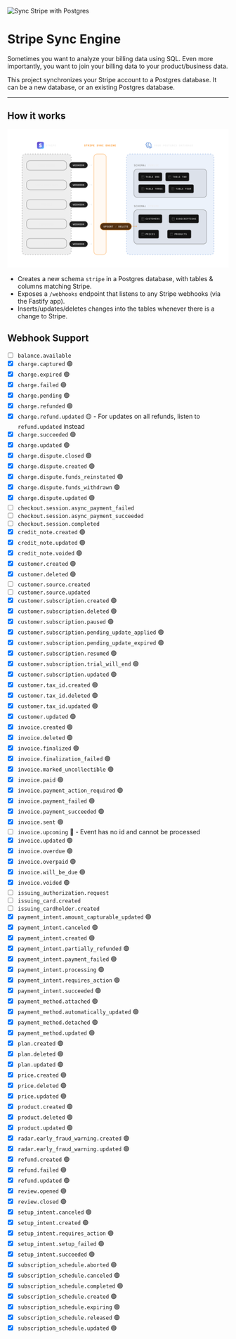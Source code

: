 ![Sync Stripe with Postgres](./stripe-sync-engine.jpg)

# Stripe Sync Engine

Sometimes you want to analyze your billing data using SQL. Even more importantly, you want to join your billing data to your product/business data.

This project synchronizes your Stripe account to a Postgres database. It can be a new database, or an existing Postgres database.

---

## How it works

![How it works](./sync-engine-how.png)

- Creates a new schema `stripe` in a Postgres database, with tables & columns matching Stripe.
- Exposes a `/webhooks` endpoint that listens to any Stripe webhooks (via the Fastify app).
- Inserts/updates/deletes changes into the tables whenever there is a change to Stripe.

## Webhook Support

- [ ] `balance.available`
- [x] `charge.captured` 🟢
- [x] `charge.expired` 🟢
- [x] `charge.failed` 🟢
- [x] `charge.pending` 🟢
- [x] `charge.refunded` 🟢
- [x] `charge.refund.updated` 🟡 - For updates on all refunds, listen to `refund.updated` instead
- [x] `charge.succeeded` 🟢
- [x] `charge.updated` 🟢
- [x] `charge.dispute.closed` 🟢
- [x] `charge.dispute.created` 🟢
- [x] `charge.dispute.funds_reinstated` 🟢
- [x] `charge.dispute.funds_withdrawn` 🟢
- [x] `charge.dispute.updated` 🟢
- [ ] `checkout.session.async_payment_failed`
- [ ] `checkout.session.async_payment_succeeded`
- [ ] `checkout.session.completed`
- [x] `credit_note.created` 🟢
- [x] `credit_note.updated` 🟢
- [x] `credit_note.voided` 🟢
- [x] `customer.created` 🟢
- [x] `customer.deleted` 🟢
- [ ] `customer.source.created`
- [ ] `customer.source.updated`
- [x] `customer.subscription.created` 🟢
- [x] `customer.subscription.deleted` 🟢
- [x] `customer.subscription.paused` 🟢
- [x] `customer.subscription.pending_update_applied` 🟢
- [x] `customer.subscription.pending_update_expired` 🟢
- [x] `customer.subscription.resumed` 🟢
- [x] `customer.subscription.trial_will_end` 🟢
- [x] `customer.subscription.updated` 🟢
- [x] `customer.tax_id.created` 🟢
- [x] `customer.tax_id.deleted` 🟢
- [x] `customer.tax_id.updated` 🟢
- [x] `customer.updated` 🟢
- [x] `invoice.created` 🟢
- [x] `invoice.deleted` 🟢
- [x] `invoice.finalized` 🟢
- [x] `invoice.finalization_failed` 🟢
- [x] `invoice.marked_uncollectible` 🟢
- [x] `invoice.paid` 🟢
- [x] `invoice.payment_action_required` 🟢
- [x] `invoice.payment_failed` 🟢
- [x] `invoice.payment_succeeded` 🟢
- [x] `invoice.sent` 🟢
- [ ] `invoice.upcoming` 🔴 - Event has no id and cannot be processed
- [x] `invoice.updated` 🟢
- [x] `invoice.overdue` 🟢
- [x] `invoice.overpaid` 🟢
- [x] `invoice.will_be_due` 🟢
- [x] `invoice.voided` 🟢
- [ ] `issuing_authorization.request`
- [ ] `issuing_card.created`
- [ ] `issuing_cardholder.created`
- [x] `payment_intent.amount_capturable_updated` 🟢
- [x] `payment_intent.canceled` 🟢
- [x] `payment_intent.created` 🟢
- [x] `payment_intent.partially_refunded` 🟢
- [x] `payment_intent.payment_failed` 🟢
- [x] `payment_intent.processing` 🟢
- [x] `payment_intent.requires_action` 🟢
- [x] `payment_intent.succeeded` 🟢
- [x] `payment_method.attached` 🟢
- [x] `payment_method.automatically_updated` 🟢
- [x] `payment_method.detached` 🟢
- [x] `payment_method.updated` 🟢
- [x] `plan.created` 🟢
- [x] `plan.deleted` 🟢
- [x] `plan.updated` 🟢
- [x] `price.created` 🟢
- [x] `price.deleted` 🟢
- [x] `price.updated` 🟢
- [x] `product.created` 🟢
- [x] `product.deleted` 🟢
- [x] `product.updated` 🟢
- [x] `radar.early_fraud_warning.created` 🟢
- [x] `radar.early_fraud_warning.updated` 🟢
- [x] `refund.created` 🟢
- [x] `refund.failed` 🟢
- [x] `refund.updated` 🟢
- [x] `review.opened` 🟢
- [x] `review.closed` 🟢
- [x] `setup_intent.canceled` 🟢
- [x] `setup_intent.created` 🟢
- [x] `setup_intent.requires_action` 🟢
- [x] `setup_intent.setup_failed` 🟢
- [x] `setup_intent.succeeded` 🟢
- [x] `subscription_schedule.aborted` 🟢
- [x] `subscription_schedule.canceled` 🟢
- [x] `subscription_schedule.completed` 🟢
- [x] `subscription_schedule.created` 🟢
- [x] `subscription_schedule.expiring` 🟢
- [x] `subscription_schedule.released` 🟢
- [x] `subscription_schedule.updated` 🟢
